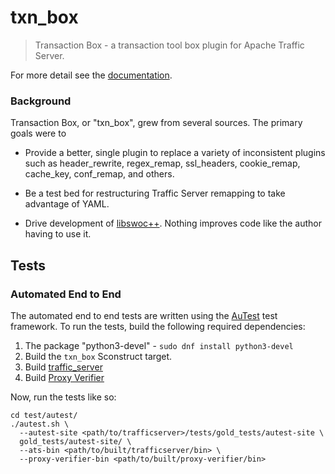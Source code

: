 # txn_box

> Transaction Box - a transaction tool box plugin for Apache Traffic Server.

For more detail see the [documentation](http://docs.solidwallofcode.com/txn_box/).

### Background

Transaction Box, or "txn_box", grew from several sources. The primary goals were to

*  Provide a better, single plugin to replace a variety of inconsistent plugins such as header_rewrite, regex_remap,
   ssl_headers, cookie_remap, cache_key, conf_remap, and others.

*  Be a test bed for restructuring Traffic Server remapping to take advantage of YAML.

*  Drive development of [libswoc++](http://github.com/SolidWallOfCode/libswoc). Nothing improves code like the author
   having to use it.

## Tests

### Automated End to End

The automated end to end tests are written using the
[AuTest](https://bitbucket.org/autestsuite/reusable-gold-testing-system/src/master/)
test framework. To run the tests, build the following required dependencies:

1. The package "python3-devel" - `sudo dnf install python3-devel`
1. Build the `txn_box` Sconstruct target.
1. Build [traffic_server](https://github.com/apache/trafficserver)
1. Build [Proxy Verifier](https://github.com/yahoo/proxy-verifier)

Now, run the tests like so:

```
cd test/autest/
./autest.sh \
  --autest-site <path/to/trafficserver>/tests/gold_tests/autest-site \
  gold_tests/autest-site/ \
  --ats-bin <path/to/built/trafficserver/bin> \
  --proxy-verifier-bin <path/to/built/proxy-verifier/bin>
```
